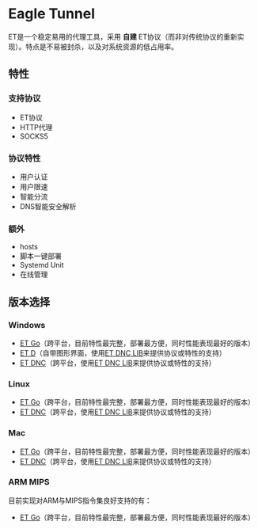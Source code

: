 # Eagle Tunnel

ET是一个稳定易用的代理工具，采用 **自建** ET协议（而非对传统协议的重新实现）。特点是不易被封杀，以及对系统资源的低占用率。

## 特性

### 支持协议

- ET协议
- HTTP代理
- SOCKS5

### 协议特性

- 用户认证
- 用户限速
- 智能分流
- DNS智能安全解析

### 额外

- hosts
- 脚本一键部署
- Systemd Unit
- 在线管理

## 版本选择

### Windows

- [ET Go](https://github.com/eaglexiang/eagle.tunnel.go)（跨平台，目前特性最完整，部署最方便，同时性能表现最好的版本）
- [ET D](https://github.com/eaglexiang/eagle.tunnel.dotnet)（自带图形界面，使用[ET DNC LIB](https://github.com/eaglexiang/eagle.tunnel.dotnet.core.lib)来提供协议或特性的支持）
- [ET DNC](https://github.com/eaglexiang/eagle.tunnel.dotnet.core)（跨平台，使用[ET DNC LIB](https://github.com/eaglexiang/eagle.tunnel.dotnet.core.lib)来提供协议或特性的支持）

### Linux

- [ET Go](https://github.com/eaglexiang/eagle.tunnel.go)（跨平台，目前特性最完整，部署最方便，同时性能表现最好的版本）
- [ET DNC](https://github.com/eaglexiang/eagle.tunnel.dotnet.core)（跨平台，使用[ET DNC LIB](https://github.com/eaglexiang/eagle.tunnel.dotnet.core.lib)来提供协议或特性的支持）

### Mac

- [ET Go](https://github.com/eaglexiang/eagle.tunnel.go)（跨平台，目前特性最完整，部署最方便，同时性能表现最好的版本）
- [ET DNC](https://github.com/eaglexiang/eagle.tunnel.dotnet.core)（跨平台，使用[ET DNC LIB](https://github.com/eaglexiang/eagle.tunnel.dotnet.core.lib)来提供协议或特性的支持）

### ARM MIPS

目前实现对ARM与MIPS指令集良好支持的有：

- [ET Go](https://github.com/eaglexiang/eagle.tunnel.go)（跨平台，目前特性最完整，部署最方便，同时性能表现最好的版本）